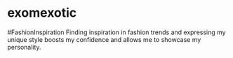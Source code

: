# exomexotic
#FashionInspiration Finding inspiration in fashion trends and expressing my unique style boosts my confidence and allows me to showcase my personality.
